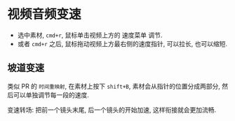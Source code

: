 # 视频音频变速

+ 选中素材, `cmd+r`,  鼠标单击视频上方的 速度菜单 调节.
+ 或者 `cmd+r` 之后, 鼠标拖动视频上方最右侧的速度指针, 可以拉长, 也可以缩短.

## 坡道变速

类似 PR 的 `时间重映射`,
在素材上按下 `shift+B`, 素材会从指针的位置分成两部分,
然后可以单独调节每一段的速度.

变速转场: 把前一个镜头末尾, 后一个镜头的开始加速, 这样衔接就会更加流畅.
